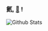 ### 氦, [👋](https://leif.fun/) !

![Github Stats](https://github-readme-stats.vercel.app/api?username=leif160519&show_icons=true)

